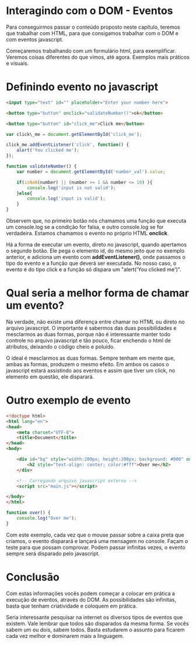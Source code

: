 # Interagindo com o DOM - Eventos

Para conseguirmos passar o conteúdo proposto neste capítulo, teremos que trabalhar com HTML, para que consigamos trabalhar com o DOM e com eventos javascript.

Começaremos trabalhando com um formulário html, para exemplificar. Veremos coisas diferentes do que vimos, até agora. Exemplos mais práticos e visuais.

# Definindo evento no javascript

```html
<input type="text" id="" placeholder="Enter your number here">

<button type="button" onclick="validateNumber()">ok</button>

<button type="button" id="click_me">Click me</button>
```

```javascript
var click\_me = document.getElementById('click_me');

click_me.addEventListener('click', function() {
    alert('You clicked me');
});

function validateNumber() {
    var number = document.getElementById('number_val').value;

    if(isNaN(number) || (number >= 1 && number <= 10) ){
        console.log('input is not valid');
    }else{
        console.log('input is valid');
    }
}
```

Observem que, no primeiro botão nós chamamos uma função que executa um console.log se a condição for falsa, e outro console.log se for verdadeira. Estamos chamamos o evento no próprio HTML **onclick**.

Há a forma de executar um evento, direto no javascript, quando apertamos o segundo botão. Ele pega o elemento id, do mesmo jeito que no exemplo anterior, e adiciona um evento com **addEventListener()**, onde passamos o tipo do evento e a função que deverá ser executada. 
No nosso caso, o evento é do tipo click e a função só dispara um "alert('You clicked me')".

# Qual seria a melhor forma de chamar um evento?

Na verdade, não existe uma diferença entre chamar no HTML ou direto no arquivo javascript. O importante é sabermos das duas possibilidades e mesclarmos as duas formas, porque não é interessante manter todo controle no arquivo javascript e tão pouco, ficar enchendo o html de atributos, deixando o código cheio e poluído.

O ideal é mesclarmos as duas formas. Sempre tenham em mente que, ambas as formas, produzem o mesmo efeito. Em ambos os casos o javascript estará assistindo aos eventos e assim que tiver um click, no elemento em questão, ele disparará.

# Outro exemplo de evento

```html
<!doctype html>
<html lang="en">
<head>
    <meta charset="UTF-8">
    <title>Document</title>
</head>
<body>

    <div id="bg" style="width:200px; height:200px; background: #000" onmouseover="over()">
        <h2 style="text-align: center; color:#fff">Over me</h2>
    </div>

    <!-- Carregando arquivo javascript externo -->
    <script src="main.js"></script>

</body>
</html>
```

```javascript
function over() {
    console.log("Over me");
}
```

Com este exemplo, cada vez que o mouse passar sobre a caixa preta que criamos, o evento disparará e lançará uma mensagem no console. 
Façam o teste para que possam comprovar. Podem passar infinitas vezes, o evento sempre será disparado pelo javascript.

# Conclusão

Com estas informações vocês podem começar a colocar em prática a execução de eventos, através do DOM. As possibilidades são infinitas, basta que tenham criatividade e coloquem em prática.

Seria interessante pesquisar na internet os diversos tipos de eventos que existem. Vale lembrar que todos são disparados da mesma forma. Se vocês sabem um ou dois, sabem todos. 
Basta estudarem o assunto para ficarem cada vez melhor e dominarem mais a linguagem.





